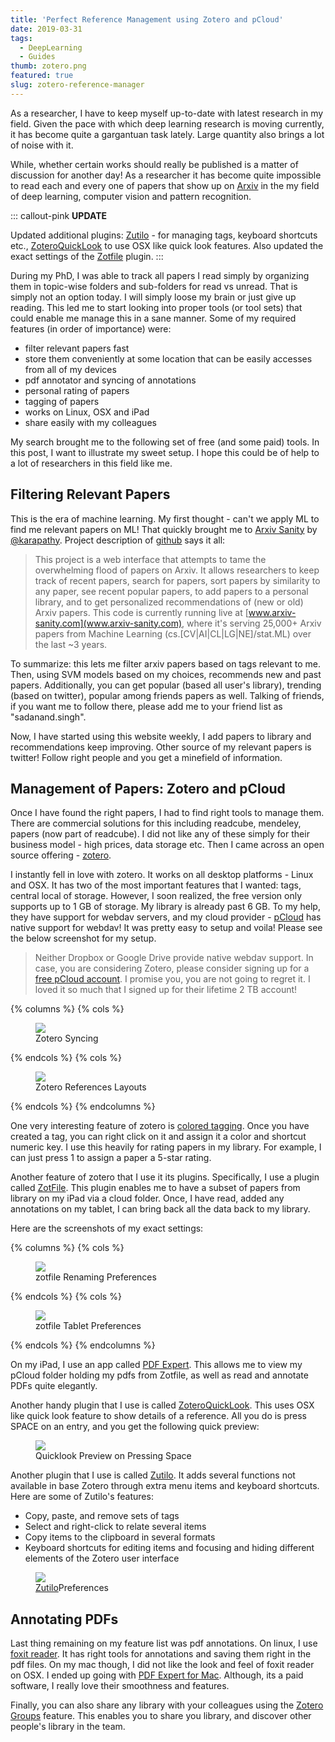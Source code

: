 ```yaml
---
title: 'Perfect Reference Management using Zotero and pCloud'
date: 2019-03-31
tags:
  - DeepLearning
  - Guides
thumb: zotero.png
featured: true
slug: zotero-reference-manager
---
```


As a researcher, I have to keep myself up-to-date with latest research in my field. Given the pace
with which deep learning research is moving currently, it has become quite a gargantuan task
lately. Large quantity also brings a lot of noise with it.

While, whether certain works should
really be published is a matter of discussion for another day! As a researcher it has become quite
impossible to read each and every one of papers that show up on [Arxiv](https://arxiv.org/) in the
my field of deep learning, computer vision and pattern recognition.

::: callout-pink
**UPDATE**

Updated additional plugins: [Zutilo](https://github.com/willsALMANJ/Zutilo) - for managing tags,
keyboard shortcuts etc., [ZoteroQuickLook](https://github.com/mronkko/ZoteroQuickLook) to use OSX
like quick look features. Also updated the exact settings of the [Zotfile](http://zotfile.com/)
plugin.
:::

During my PhD, I was able to track all papers I read simply by organizing them in topic-wise
folders and sub-folders for read vs unread. That is simply not an option today. I will simply loose
my brain or just give up reading. This led me to start looking into proper tools (or tool sets)
that could enable me manage this in a sane manner. Some of my required features (in order of
importance) were:

- filter relevant papers fast
- store them conveniently at some location that can be easily accesses from all of my devices
- pdf annotator and syncing of annotations
- personal rating of papers
- tagging of papers
- works on Linux, OSX and iPad
- share easily with my colleagues

My search brought me to the following set of free (and some paid) tools. In this post, I want to
illustrate my sweet setup. I hope this could be of help to a lot of researchers in this field like
me.

## Filtering Relevant Papers

This is the era of machine learning. My first thought - can't we apply ML to find me relevant
papers on ML! That quickly brought me to [Arxiv Sanity](http://www.arxiv-sanity.com/library) by
[@karapathy](https://twitter.com/karpathy). Project description of
[github](https://github.com/karpathy/arxiv-sanity-preserver) says it all:

> This project is a web interface that attempts to tame the overwhelming flood of papers on Arxiv.
> It allows researchers to keep track of recent papers, search for papers, sort papers by
> similarity to any paper, see recent popular papers, to add papers to a personal library, and to
> get personalized recommendations of (new or old) Arxiv papers. This code is currently running
> live at [www.arxiv-sanity.com](www.arxiv-sanity.com), where it's serving 25,000+ Arxiv papers
> from Machine Learning (cs.[CV|AI|CL|LG|NE]/stat.ML) over the last ~3 years.

To summarize: this lets me filter arxiv papers based on tags relevant to me. Then, using SVM models
based on my choices, recommends new and past papers. Additionally, you can get popular (based all
user's library), trending (based on twitter), popular among friends papers as well. Talking of
friends, if you want me to follow there, please add me to your friend list as "sadanand.singh".

Now, I have started using this website weekly, I add papers to library and recommendations keep
improving. Other source of my relevant papers is twitter! Follow right people and you get a
minefield of information.

## Management of Papers: Zotero and pCloud

Once I have found the right papers, I had to find right tools to manage them. There are commercial
solutions for this including readcube, mendeley, papers (now part of readcube). I did not like any
of these simply for their business model - high prices, data storage etc. Then I came across an
open source offering - [zotero](https://www.zotero.org/).

I instantly fell in love with zotero. It works on all desktop platforms - Linux and OSX. It has two
of the most important features that I wanted: tags, central local of storage. However, I soon
realized, the free version only supports up to 1 GB of storage. My library is already past 6 GB. To
my help, they have support for webdav servers, and my cloud provider - [pCloud](https://pcloud.com)
has native support for webdav! It was pretty easy to setup and voila! Please see the below
screenshot for my setup.

> Neither Dropbox or Google Drive provide native webdav support. In case, you are considering
> Zotero, please consider signing up for a [free pCloud account](https://pcloud.com). I promise
> you, you are not going to regret it. I loved it so much that I signed up for their lifetime 2 TB
> account!

{% columns %}
  {% cols %} <figure><img src="https://res.cloudinary.com/sadanandsingh/image/upload/v1554089530/zotero-preferences_n3euc1.png"><figcaption class="text-center">Zotero Syncing</figcaption></figure> {% endcols %}
  {% cols %} <figure><img src="https://res.cloudinary.com/sadanandsingh/image/upload/v1554089529/zotero_d3qwsp.png"><figcaption class="text-center">Zotero References Layouts</figcaption></figure> {% endcols %}
{% endcolumns %}

One very interesting feature of zotero is
[colored tagging](https://www.zotero.org/support/collections_and_tags#colored_tags). Once you have
created a tag, you can right click on it and assign it a color and shortcut numeric key. I use this
heavily for rating papers in my library. For example, I can just press 1 to assign a paper a 5-star
rating.

Another feature of zotero that I use it its plugins. Specifically, I use a plugin called
[ZotFile](http://zotfile.com/). This plugin enables me to have a subset of papers from library on
my iPad via a cloud folder. Once, I have read, added any annotations on my tablet, I can bring back
all the data back to my library.

Here are the screenshots of my exact settings:

{% columns %}
  {% cols %} <figure><img src="https://res.cloudinary.com/sadanandsingh/image/upload/v1579590803/zotfile_renaming_settings_nlqfxs.png"><figcaption class="text-center">zotfile Renaming Preferences</figcaption></figure> {% endcols %}
  {% cols %} <figure><img src="https://res.cloudinary.com/sadanandsingh/image/upload/v1579590803/zotfile_tablet_settigs_gxcxrx.png"><figcaption class="text-center">zotfile Tablet Preferences</figcaption></figure> {% endcols %}
{% endcolumns %}

On my iPad, I use an app called
[PDF Expert](https://itunes.apple.com/app/pdf-expert-fill-forms-annotate/id393316844?mt=8). This
allows me to view my pCloud folder holding my pdfs from Zotfile, as well as read and annotate PDFs
quite elegantly.

Another handy plugin that I use is called
[ZoteroQuickLook](https://github.com/mronkko/ZoteroQuickLook). This uses OSX like quick look
feature to show details of a reference. All you do is press SPACE on an entry, and you get the
following quick preview:

<figure>
  <img src="https://res.cloudinary.com/sadanandsingh/image/upload/v1579591165/quicklook_jkclbf.png">
  <figcaption class="text-center">Quicklook Preview on Pressing Space</figcaption>
</figure>

Another plugin that I use is called [Zutilo](https://github.com/willsALMANJ/Zutilo). It adds
several functions not available in base Zotero through extra menu items and keyboard shortcuts.
Here are some of Zutilo's features:

- Copy, paste, and remove sets of tags
- Select and right-click to relate several items
- Copy items to the clipboard in several formats
- Keyboard shortcuts for editing items and focusing and hiding different elements of the Zotero
  user interface

<figure>
  <img src="https://res.cloudinary.com/sadanandsingh/image/upload/v1579590803/zutilo_preferences_xipels.png">
  <figcaption class="text-center">
    <a href='https://github.com/willsALMANJ/Zutilo' target='_blank'>Zutilo</a>Preferences
  </figcaption>
</figure>

## Annotating PDFs

Last thing remaining on my feature list was pdf annotations. On linux, I use
[foxit reader](https://www.foxitsoftware.com/pdf-reader/). It has right tools for annotations and
saving them right in the pdf files. On my mac though, I did not like the look and feel of foxit
reader on OSX. I ended up going with [PDF Expert for Mac](https://pdfexpert.com/). Although, its a
paid software, I really love their smoothness and features.

Finally, you can also share any library with your colleagues using the
[Zotero Groups](https://www.zotero.org/groups/) feature. This enables you to share you library, and
discover other people's library in the team.
